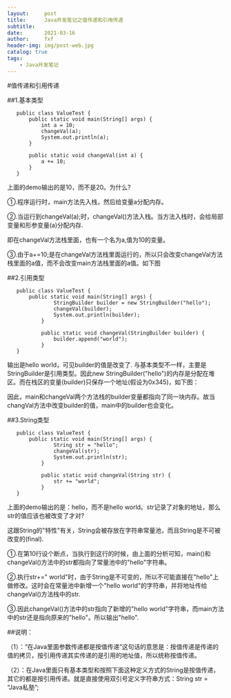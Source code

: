```yaml
---
layout:     post
title:      Java开发笔记之值传递和引用传递
subtitle:   
date:       2021-03-16
author:     fxf
header-img: img/post-web.jpg
catalog: true
tags:
    - Java开发笔记
---
```



#值传递和引用传递

##1.基本类型
```
   public class ValueTest {
       public static void main(String[] args) {
           int a = 10;
           changeVal(a);
           System.out.println(a);
       }
   
       public static void changeVal(int a) {
           a += 10;
       }
   }  
```


上面的demo输出的是10，而不是20。为什么?

①.程序运行时，main方法先入栈，然后给变量a分配内存。

②.当运行到changeVal(a);时，changeVal()方法入栈。当方法入栈时，会给局部变量和形参变量(a)分配内存.

   即在changeVal方法栈里面，也有一个名为a,值为10的变量。

③.由于a+=10;是在changeVal方法栈里面运行的，所以只会改变changeVal方法栈里面的a值，而不会改变main方法栈里面的a值。如下图

 

##2.引用类型 
```
   public class ValueTest {
       public static void main(String[] args) {
               StringBuilder builder = new StringBuilder("hello");
               changeVal(builder);
               System.out.println(builder);
           }
       
           public static void changeVal(StringBuilder builder) {
               builder.append("world");
           }
   }  
```


输出是hello world，可见builder的值是改变了.
与基本类型不一样，主要是StringBuilder是引用类型。因此new StringBuilder("hello")的内存是分配在堆区。而在栈区的变量(builder)只保存一个地址(假设为0x345)，如下图：



因此，main和changeVal两个方法栈的builder变量都指向了同一块内存。故当changVal方法中改变builder的值，main中的builder也会变化。

 

 
##3.String类型
```
   public class ValueTest {
       public static void main(String[] args) {
               String str = "hello";
               changeVal(str);
               System.out.println(str);
           }
       
           public static void changeVal(String str) {
               str += "world";
           }
   }  
```

上面的demo输出的是：hello，而不是hello world。str记录了对象的地址，那么str的值应该也被改变了才对?

这跟String的"特性"有关，String会被存放在字符串常量池，而且String是不可被改变的(final).

①.在第10行设个断点，当执行到这行的时候，由上面的分析可知，main()和changeVal()方法中的str都指向了常量池中的"hello"字符串。

②.执行str+=" world"时，由于String是不可变的，所以不可能直接在"hello"上做修改。这时会在常量池中新增一个"hello world"的字符串，并将地址传给changeVal()方法栈中的str.

③.因此changeVal()方法中的str指向了新增的"hello world"字符串，而main方法中的str还是指向原来的"hello"。所以输出"hello".

##说明：

（1）：“在Java里面参数传递都是按值传递”这句话的意思是：按值传递是传递的值的拷贝，按引用传递其实传递的是引用的地址值，所以统称按值传递。

（2）：在Java里面只有基本类型和按照下面这种定义方式的String是按值传递，其它的都是按引用传递。就是直接使用双引号定义字符串方式：String str = “Java私塾”;
